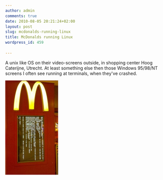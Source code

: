 ```yaml
---
author: admin
comments: true
date: 2010-08-05 20:21:24+02:00
layout: post
slug: mcdonalds-running-linux
title: McDonalds running Linux
wordpress_id: 459

---
```


A unix like OS on their video-screens outside, in shopping center Hoog Caterijne, Utrecht. At least something else then those Windows 95/98/NT screens I often see running at terminals, when they've crashed.

[![](/wp-content/uploads/2010/08/2010-08-01_14-54-53_5-168x300.jpg)](/wp-content/uploads/2010/08/2010-08-01_14-54-53_5.jpg)
